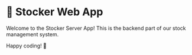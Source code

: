 # 🚀 Stocker Web App

Welcome to the Stocker Server App! This is the backend part of our stock management system.

Happy coding! 🎉
